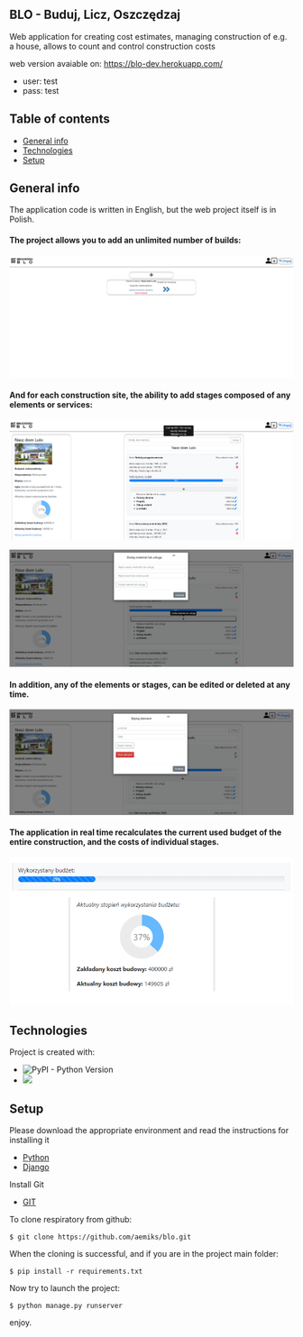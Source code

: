 
## BLO - Buduj, Licz, Oszczędzaj
Web application for creating cost estimates, managing
construction of e.g. a house, allows to count and control
construction costs

web version avaiable on: https://blo-dev.herokuapp.com/
* user: test
* pass: test

## Table of contents
* [General info](#general-info)
* [Technologies](#technologies)
* [Setup](#setup)

## General info

The application code is written in English, but the web project itself is in Polish.

#### The project allows you to add an unlimited number of builds:
![](https://github.com/aemiks/blo/blob/main/static/assets/img/addbuild.png)

#### And for each construction site, the ability to add stages composed of any elements or services:
![](https://github.com/aemiks/blo/blob/main/static/assets/img/addstage.png)

![](https://github.com/aemiks/blo/blob/main/static/assets/img/addelement.png)

####  In addition, any of the elements or stages, can be edited or deleted at any time.
![](https://github.com/aemiks/blo/blob/main/static/assets/img/editelement.png)

#### The application in real time recalculates the current used budget of the entire construction, and the costs of individual stages.
![](https://github.com/aemiks/blo/blob/main/static/assets/img/budget.png)

## Technologies
Project is created with:
* ![PyPI - Python Version](https://img.shields.io/pypi/pyversions/Django)
* ![](https://img.shields.io/badge/django%20version-3.2.2-blue)

	
## Setup

Please download the appropriate environment and read the instructions for installing it
* [Python](https://www.python.org/downloads/)
* [Django](https://docs.djangoproject.com/en/3.2/topics/install/)

Install Git
* [GIT](https://git-scm.com/book/en/v2/Getting-Started-Installing-Git)

To clone respiratory from github:
```
$ git clone https://github.com/aemiks/blo.git

```
When the cloning is successful, and if you are in the project main folder:
```
$ pip install -r requirements.txt

```

Now try to launch the project:
```
$ python manage.py runserver

```

enjoy.
